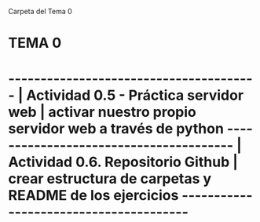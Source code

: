 Carpeta del Tema 0

<h1>TEMA 0<h1>
---------------------------------------
| Actividad 0.5 - Práctica servidor web | activar nuestro propio servidor web a través de python
---------------------------------------
| Actividad 0.6. Repositorio Github | crear estructura de carpetas y README de los ejercicios 
---------------------------------------

